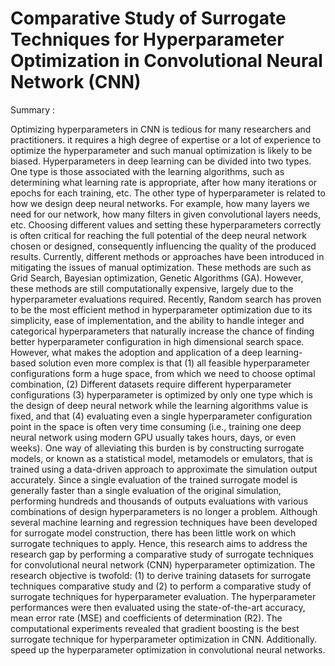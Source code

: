 # Comparative Study of Surrogate Techniques for Hyperparameter Optimization in Convolutional Neural Network (CNN) 

Summary :

Optimizing hyperparameters in CNN is tedious for many researchers and practitioners. it requires a high degree of expertise or a lot of experience to optimize the hyperparameter and such manual optimization is likely to be biased. Hyperparameters in deep learning can be divided into two types. One type is those associated with the learning algorithms, such as determining what learning rate is appropriate, after how many iterations or epochs for each training, etc. The other type of hyperparameter is related to how we design deep neural networks. For example, how many layers we need for our network, how many filters in given convolutional layers needs, etc. Choosing different values and setting these hyperparameters correctly is often critical for reaching the full potential of the deep neural network chosen or designed, consequently influencing the quality of the produced results. Currently, different methods or approaches have been introduced in mitigating the issues of manual optimization. These methods are such as Grid Search, Bayesian optimization, Genetic Algorithms (GA). However, these methods are still computationally expensive, largely due to the hyperparameter evaluations required. Recently, Random search has proven to be the most efficient method in hyperparameter optimization due to its simplicity, ease of implementation, and the ability to handle integer and categorical hyperparameters that naturally increase the chance of finding better hyperparameter configuration in high dimensional search space. However, what makes the adoption and application of a deep learning-based solution even more complex is that (1) all feasible hyperparameter configurations form a huge space, from which we need to choose optimal combination, (2) Different datasets require different hyperparameter configurations (3) hyperparameter is optimized by only one type which is the design of deep neural network while the learning algorithms value is fixed, and that (4) evaluating even a single hyperparameter configuration point in the space is often very time consuming (i.e., training one deep neural network using modern GPU usually takes hours, days, or even weeks). One way of alleviating this burden is by constructing surrogate models, or known as a statistical model, metamodels or emulators, that is trained using a data-driven approach to approximate the simulation output accurately. Since a single evaluation of the trained surrogate model is generally faster than a single evaluation of the original simulation, performing hundreds and thousands of outputs evaluations with various combinations of design hyperparameters is no longer a problem. Although several machine learning and regression techniques have been developed for surrogate model construction, there has been little work on which surrogate techniques to apply. Hence, this research aims to address the research gap by performing a comparative study of surrogate techniques for convolutional neural network (CNN) hyperparameter optimization. The research objective is twofold: (1) to derive training datasets for surrogate techniques comparative study and (2) to perform a comparative study of surrogate techniques for hyperparameter evaluation. The hyperparameter performances were then evaluated using the state-of-the-art accuracy, mean error rate (MSE) and coefficients of determination (R2). The computational experiments revealed that gradient boosting is the best surrogate technique for hyperparameter optimization in CNN. Additionally. speed up the hyperparameter optimization in convolutional neural networks.
